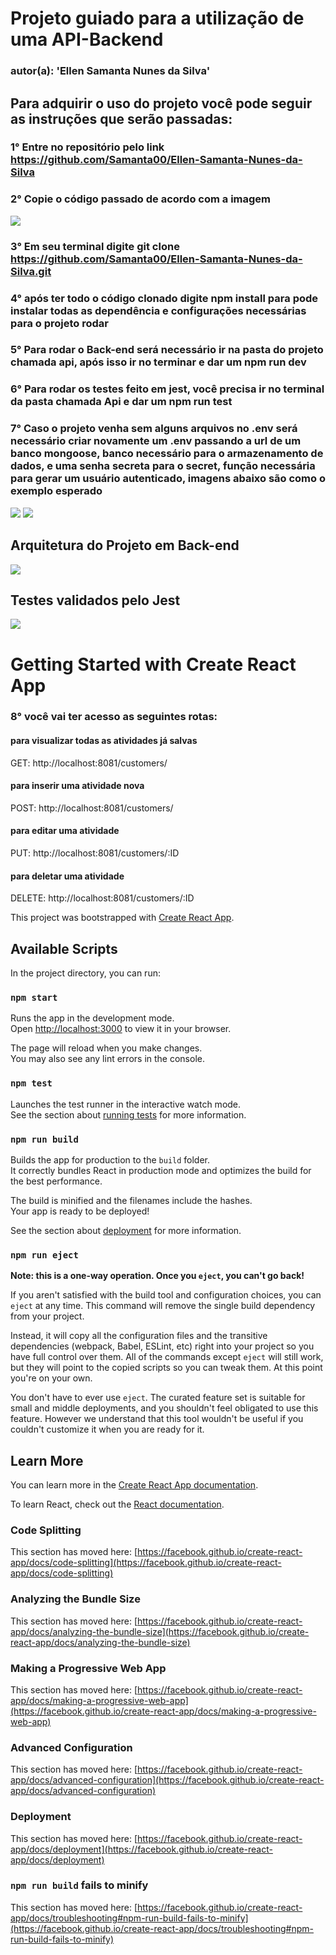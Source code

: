 # Projeto guiado para a utilização de uma API-Backend

### autor(a): 'Ellen Samanta Nunes da Silva'

## Para adquirir o uso do projeto você pode seguir as instruções que serão passadas:

### 1° Entre no repositório pelo link https://github.com/Samanta00/Ellen-Samanta-Nunes-da-Silva

### 2° Copie o código passado de acordo com a imagem
<img src='src/assets/img/imageReadMe.jpeg'>

### 3° Em seu terminal digite git clone https://github.com/Samanta00/Ellen-Samanta-Nunes-da-Silva.git

### 4° após ter todo o código clonado digite npm install para pode instalar todas as dependência e configurações necessárias para o projeto rodar

### 5° Para rodar o Back-end será necessário ir na pasta do projeto chamada api, após isso ir no terminar e dar um npm run dev

### 6° Para rodar os testes feito em jest, você precisa ir no terminal da pasta chamada Api e dar um npm run test

### 7° Caso o projeto venha sem alguns arquivos no .env será necessário criar novamente um .env passando a url de um banco mongoose, banco necessário para o armazenamento de dados, e uma senha secreta para o secret, função necessária para gerar um usuário autenticado, imagens abaixo são como o exemplo esperado
<img src='src/assets/img/env1.jpeg'>
<img src='src/assets/img/env2.jpeg'>

## Arquitetura do Projeto em Back-end
<img src='src/assets/img/arquiteturaApi.jpeg'>

## Testes validados pelo Jest
<img src='src/assets/img/testes.jpeg'>

# Getting Started with Create React App


### 8° você vai ter acesso as seguintes rotas:
#### para visualizar todas as atividades já salvas
GET: http://localhost:8081/customers/

#### para inserir uma atividade nova
POST: http://localhost:8081/customers/

#### para editar uma atividade
PUT: http://localhost:8081/customers/:ID

#### para deletar uma atividade
DELETE: http://localhost:8081/customers/:ID





This project was bootstrapped with [Create React App](https://github.com/facebook/create-react-app).

## Available Scripts

In the project directory, you can run:

### `npm start`

Runs the app in the development mode.\
Open [http://localhost:3000](http://localhost:3000) to view it in your browser.

The page will reload when you make changes.\
You may also see any lint errors in the console.

### `npm test`

Launches the test runner in the interactive watch mode.\
See the section about [running tests](https://facebook.github.io/create-react-app/docs/running-tests) for more information.

### `npm run build`

Builds the app for production to the `build` folder.\
It correctly bundles React in production mode and optimizes the build for the best performance.

The build is minified and the filenames include the hashes.\
Your app is ready to be deployed!

See the section about [deployment](https://facebook.github.io/create-react-app/docs/deployment) for more information.

### `npm run eject`

**Note: this is a one-way operation. Once you `eject`, you can't go back!**

If you aren't satisfied with the build tool and configuration choices, you can `eject` at any time. This command will remove the single build dependency from your project.

Instead, it will copy all the configuration files and the transitive dependencies (webpack, Babel, ESLint, etc) right into your project so you have full control over them. All of the commands except `eject` will still work, but they will point to the copied scripts so you can tweak them. At this point you're on your own.

You don't have to ever use `eject`. The curated feature set is suitable for small and middle deployments, and you shouldn't feel obligated to use this feature. However we understand that this tool wouldn't be useful if you couldn't customize it when you are ready for it.

## Learn More

You can learn more in the [Create React App documentation](https://facebook.github.io/create-react-app/docs/getting-started).

To learn React, check out the [React documentation](https://reactjs.org/).

### Code Splitting

This section has moved here: [https://facebook.github.io/create-react-app/docs/code-splitting](https://facebook.github.io/create-react-app/docs/code-splitting)

### Analyzing the Bundle Size

This section has moved here: [https://facebook.github.io/create-react-app/docs/analyzing-the-bundle-size](https://facebook.github.io/create-react-app/docs/analyzing-the-bundle-size)

### Making a Progressive Web App

This section has moved here: [https://facebook.github.io/create-react-app/docs/making-a-progressive-web-app](https://facebook.github.io/create-react-app/docs/making-a-progressive-web-app)

### Advanced Configuration

This section has moved here: [https://facebook.github.io/create-react-app/docs/advanced-configuration](https://facebook.github.io/create-react-app/docs/advanced-configuration)

### Deployment

This section has moved here: [https://facebook.github.io/create-react-app/docs/deployment](https://facebook.github.io/create-react-app/docs/deployment)

### `npm run build` fails to minify

This section has moved here: [https://facebook.github.io/create-react-app/docs/troubleshooting#npm-run-build-fails-to-minify](https://facebook.github.io/create-react-app/docs/troubleshooting#npm-run-build-fails-to-minify)


